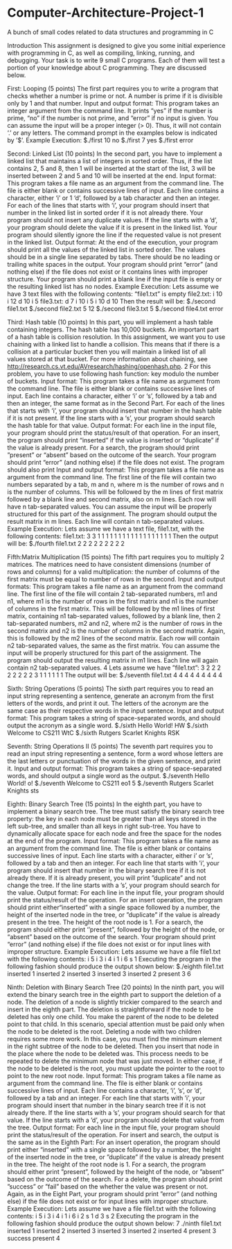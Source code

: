 # Computer-Architecture-Project-1
A bunch of small codes related to data structures and programming in C

Introduction
This assignment is designed to give you some initial experience with programming in C, as well as
compiling, linking, running, and debugging. Your task is to write 9 small C programs. Each of
them will test a portion of your knowledge about C programming. They are discussed below.


First: Looping (5 points)
The first part requires you to write a program that checks whether a number is prime or not. A
number is prime if it is divisible only by 1 and that number.
Input and output format: This program takes an integer argument from the command line.
It prints “yes” if the number is prime, “no” if the number is not prime, and “error” if no input is
given. You can assume the input will be a proper integer (> 0). Thus, it will not contain ‘.’ or any
letters. The command prompt in the examples below is indicated by ’$’.
Example Execution:
$./first 10
no
$./first 7
yes
$./first
error



Second: Linked List (10 points)
In the second part, you have to implement a linked list that maintains a list of integers in sorted
order. Thus, if the list contains 2, 5 and 8, then 1 will be inserted at the start of the list, 3 will be
inserted between 2 and 5 and 10 will be inserted at the end.
Input format: This program takes a file name as an argument from the command line. The file
is either blank or contains successive lines of input. Each line contains a character, either ‘i’ or
1
‘d’, followed by a tab character and then an integer. For each of the lines that starts with ‘i’, your
program should insert that number in the linked list in sorted order if it is not already there. Your
program should not insert any duplicate values. If the line starts with a ‘d’, your program should
delete the value if it is present in the linked list. Your program should silently ignore the line if the
requested value is not present in the linked list.
Output format: At the end of the execution, your program should print all the values of the
linked list in sorted order. The values should be in a single line separated by tabs. There should be
no leading or trailing white spaces in the output. Your program should print “error” (and nothing
else) if the file does not exist or it contains lines with improper structure. Your program should
print a blank line if the input file is empty or the resulting linked list has no nodes.
Example Execution:
Lets assume we have 3 text files with the following contents:
“file1.txt” is empty
file2.txt:
i 10
i 12
d 10
i 5
file3.txt:
d 7
i 10
i 5
i 10
d 10
Then the result will be:
$./second file1.txt
$./second file2.txt
5 12
$./second file3.txt
5
$./second file4.txt
error


Third: Hash table (10 points)
In this part, you will implement a hash table containing integers. The hash table has 10,000 buckets.
An important part of a hash table is collision resolution. In this assignment, we want you to use
chaining with a linked list to handle a collision. This means that if there is a collision at a particular
bucket then you will maintain a linked list of all values stored at that bucket. For more information
about chaining, see http://research.cs.vt.edu/AVresearch/hashing/openhash.php.
2
For this problem, you have to use following hash function: key modulo the number of buckets.
Input format: This program takes a file name as argument from the command line. The file is
either blank or contains successive lines of input. Each line contains a character, either ‘i’ or ‘s’,
followed by a tab and then an integer, the same format as in the Second Part. For each of the lines
that starts with ‘i’, your program should insert that number in the hash table if it is not present.
If the line starts with a ‘s’, your program should search the hash table for that value.
Output format: For each line in the input file, your program should print the status/result
of that operation. For an insert, the program should print “inserted” if the value is inserted or
“duplicate” if the value is already present. For a search, the program should print ”present” or
“absent” based on the outcome of the search. Your program should print “error” (and nothing
else) if the file does not exist. The program should also print
Input and output format: This program takes a file name as argument from the command
line. The first line of the file will contain two numbers separated by a tab, m and n, where m is the
number of rows and n is the number of columns. This will be followed by the m lines of first matrix
followed by a blank line and second matrix, also on m lines. Each row will have n tab-separated
values. You can assume the input will be properly structured for this part of the assignment. The
program should output the result matrix in m lines. Each line will contain n tab-separated values.
Example Execution:
Lets assume we have a text file, file1.txt, with the following contents:
file1.txt:
3 3
1 1 1
1 1 1
1 1 1
1 1 1
1 1 1
1 1 1
Then the output will be:
$./fourth file1.txt
2 2 2
2 2 2
2 2 2


Fifth:Matrix Multiplication (15 points)
The fifth part requires you to multiply 2 matrices. The matrices need to have consistent dimensions
(number of rows and columns) for a valid multiplication: the number of columns of the first matrix
must be equal to number of rows in the second.
Input and output formats: This program takes a file name as an argument from the command
line. The first line of the file will contain 2 tab-separated numbers, m1 and n1, where m1 is the
number of rows in the first matrix and n1 is the number of columns in the first matrix. This will be
followed by the m1 lines of first matrix, containing n1 tab-separated values, followed by a blank line,
then 2 tab-separated numbers, m2 and n2, where m2 is the number of rows in the second matrix
and n2 is the number of columns in the second matrix. Again, this is followed by the m2 lines of the
second matrix. Each row will contain n2 tab-separated values, the same as the first matrix. You can
assume the input will be properly structured for this part of the assignment. The program should
output the resulting matrix in m1 lines. Each line will again contain n2 tab-separated values.
4
Lets assume we have ”file1.txt”:
3 2
2 2
2 2
2 2
2 3
1 1 1
1 1 1
The output will be:
$./seventh file1.txt
4 4 4
4 4 4
4 4 4



Sixth: String Operations (5 points)
The sixth part requires you to read an input string representing a sentence, generate an acronym
from the first letters of the words, and print it out. The letters of the acronym are the same case
as their respective words in the input sentence.
Input and output format: This program takes a string of space-separated words, and should output
the acronym as a single word.
$./sixth Hello World!
HW
$./sixth Welcome to CS211
WtC
$./sixth Rutgers Scarlet Knights
RSK



Seventh: String Operations II (5 points)
The seventh part requires you to read an input string representing a sentence, form a word whose
letters are the last letters or punctuation of the words in the given sentence, and print it.
Input and output format: This program takes a string of space-separated words, and should output
a single word as the output.
$./seventh Hello World!
o!
$./seventh Welcome to CS211
eo1
5
$./seventh Rutgers Scarlet Knights
sts




Eighth: Binary Search Tree (15 points)
In the eighth part, you have to implement a binary search tree. The tree must satisfy the binary
search tree property: the key in each node must be greater than all keys stored in the left sub-tree,
and smaller than all keys in right sub-tree. You have to dynamically allocate space for each node
and free the space for the nodes at the end of the program.
Input format:
This program takes a file name as an argument from the command line. The file is either blank or
contains successive lines of input. Each line starts with a character, either i’ or ’s’, followed by a
tab and then an integer. For each line that starts with ’i’, your program should insert that number
in the binary search tree if it is not already there. If it is already present, you will print ”duplicate”
and not change the tree. If the line starts with a ’s’, your program should search for the value.
Output format:
For each line in the input file, your program should print the status/result of the operation. For
an insert operation, the program should print either“inserted” with a single space followed by a
number, the height of the inserted node in the tree, or ”duplicate” if the value is already present in
the tree. The height of the root node is 1. For a search, the program should either print ‘’present”,
followed by the height of the node, or “absent” based on the outcome of the search. Your program
should print “error” (and nothing else) if the file does not exist or for input lines with improper
structure.
Example Execution:
Lets assume we have a file file1.txt with the following contents:
i 5
i 3
i 4
i 1
i 6
s 1
Executing the program in the following fashion should produce the output shown below:
$./eighth file1.txt
inserted 1
inserted 2
inserted 3
inserted 3
inserted 2
present 3
6



Ninth: Deletion with Binary Search Tree (20 points)
In the ninth part, you will extend the binary search tree in the eighth part to support the deletion
of a node. The deletion of a node is slightly trickier compared to the search and insert in the eighth
part.
The deletion is straightforward if the node to be deleted has only one child. You make the parent
of the node to be deleted point to that child. In this scenario, special attention must be paid only
when the node to be deleted is the root.
Deleting a node with two children requires some more work. In this case, you must find the
minimum element in the right subtree of the node to be deleted. Then you insert that node in the
place where the node to be deleted was. This process needs to be repeated to delete the minimum
node that was just moved.
In either case, if the node to be deleted is the root, you must update the pointer to the root to
point to the new root node.
Input format: This program takes a file name as argument from the command line. The file is
either blank or contains successive lines of input. Each line contains a character, ’i’, ’s’, or ’d’,
followed by a tab and an integer. For each line that starts with ’i’, your program should insert
that number in the binary search tree if it is not already there. If the line starts with a ’s’, your
program should search for that value. If the line starts with a ’d’, your program should delete that
value from the tree.
Output format: For each line in the input file, your program should print the status/result of
the operation. For insert and search, the output is the same as in the Eighth Part: For an insert
operation, the program should print either “inserted” with a single space followed by a number,
the height of the inserted node in the tree, or ”duplicate” if the value is already present in the
tree. The height of the root node is 1. For a search, the program should either print ”present”,
followed by the height of the node, or ”absent” based on the outcome of the search. For a delete,
the program should print ”success” or ”fail” based on the whether the value was present or not.
Again, as in the Eight Part, your program should print ”error” (and nothing else) if the file does
not exist or for input lines with improper structure.
Example Execution:
Lets assume we have a file file1.txt with the following contents:
i 5
i 3
i 4
i 1
i 6
i 2
s 1
d 3
s 2
Executing the program in the following fashion should produce the output shown below:
7
./ninth file1.txt
inserted 1
inserted 2
inserted 3
inserted 3
inserted 2
inserted 4
present 3
success
present 4
